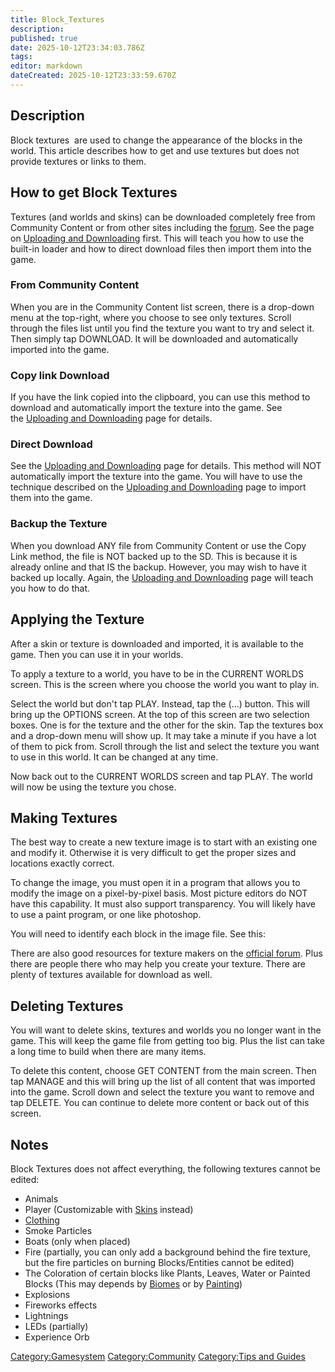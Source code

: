 ```yaml
---
title: Block_Textures
description: 
published: true
date: 2025-10-12T23:34:03.786Z
tags: 
editor: markdown
dateCreated: 2025-10-12T23:33:59.670Z
---
```


## Description

Block textures  are used to change the appearance of the blocks in the
world. This article describes how to get and use textures but does not
provide textures or links to them. 

## How to get Block Textures 

Textures (and worlds and skins) can be downloaded completely free from
Community Content or from other sites including
the [forum](http://survivalcraft.lefora.com/forums/1512065/SurvivalCraft-Textures/SurvivalCraft-Textures#.V4a8ilLmpdh%7Cofficial).
See the page on [Uploading and
Downloading](Uploading_and_Downloading "wikilink") first. This will
teach you how to use the built-in loader and how to direct download
files then import them into the game. 

### From Community Content 

When you are in the Community Content list screen, there is a drop-down
menu at the top-right, where you choose to see only textures. Scroll
through the files list until you find the texture you want to try and
select it. Then simply tap DOWNLOAD. It will be downloaded and
automatically imported into the game. 

### Copy link Download 

If you have the link copied into the clipboard, you can use this method
to download and automatically import the texture into the game. See
the [Uploading and
Downloading](Uploading_and_Downloading "wikilink") page for details. 

### Direct Download 

See the [Uploading and
Downloading](Uploading_and_Downloading "wikilink") page for details.
This method will NOT automatically import the texture into the game. You
will have to use the technique described on the [Uploading and
Downloading](Uploading_and_Downloading "wikilink") page to import them
into the game. 

### Backup the Texture

When you download ANY file from Community Content or use the Copy Link
method, the file is NOT backed up to the SD. This is because it is
already online and that IS the backup. However, you may wish to have it
backed up locally. Again, the [Uploading and
Downloading](Uploading_and_Downloading "wikilink") page will teach you
how to do that. 

## Applying the Texture  

After a skin or texture is downloaded and imported, it is available to
the game. Then you can use it in your worlds. 

To apply a texture to a world, you have to be in the CURRENT WORLDS
screen. This is the screen where you choose the world you want to play
in. 

Select the world but don't tap PLAY. Instead, tap the (...) button. This
will bring up the OPTIONS screen. At the top of this screen are two
selection boxes. One is for the texture and the other for the skin. Tap
the textures box and a drop-down menu will show up. It may take a minute
if you have a lot of them to pick from. Scroll through the list and
select the texture you want to use in this world. It can be changed at
any time. 

Now back out to the CURRENT WORLDS screen and tap PLAY. The world will
now be using the texture you chose. 

## Making Textures

The best way to create a new texture image is to start with an existing
one and modify it. Otherwise it is very difficult to get the proper
sizes and locations exactly correct.

To change the image, you must open it in a program that allows you to
modify the image on a pixel-by-pixel basis. Most picture editors do NOT
have this capability. It must also support transparency. You will likely
have to use a paint program, or one like photoshop.

You will need to identify each block in the image file. See this:

There are also good resources for texture makers on the [official
forum](http://survivalcraft.lefora.com). Plus there are people there who
may help you create your texture. There are plenty of textures available
for download as well. 

## Deleting Textures 

You will want to delete skins, textures and worlds you no longer want in
the game. This will keep the game file from getting too big. Plus the
list can take a long time to build when there are many items. 

To delete this content, choose GET CONTENT from the main screen. Then
tap MANAGE and this will bring up the list of all content that was
imported into the game. Scroll down and select the texture you want to
remove and tap DELETE. You can continue to delete more content or back
out of this screen. 

## Notes 

Block Textures does not affect everything, the following textures cannot
be edited:

  - Animals
  - Player (Customizable with [Skins](Skins "wikilink") instead)
  - [Clothing](Clothing "wikilink")
  - Smoke Particles
  - Boats (only when placed)
  - Fire (partially, you can only add a background behind the fire
    texture, but the fire particles on burning Blocks/Entities cannot be
    edited)
  - The Coloration of certain blocks like Plants, Leaves, Water or
    Painted Blocks (This may depends by [Biomes](Biomes "wikilink") or
    by [Painting](Painting "wikilink"))
  - Explosions
  - Fireworks effects
  - Lightnings
  - LEDs (partially)
  - Experience Orb

[Category:Gamesystem](Category:Gamesystem "wikilink")
[Category:Community](Category:Community "wikilink") [Category:Tips and
Guides](Category:Tips_and_Guides "wikilink")